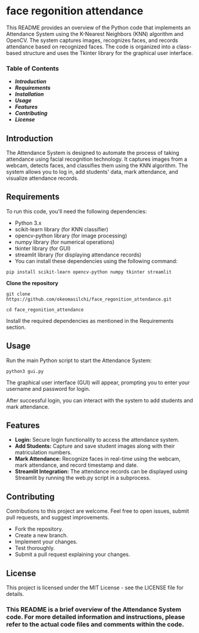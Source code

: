 # face regonition attendance

This README provides an overview of the Python code that implements an Attendance System using the K-Nearest Neighbors (KNN) algorithm and OpenCV. The system captures images, recognizes faces, and records attendance based on recognized faces. The code is organized into a class-based structure and uses the Tkinter library for the graphical user interface.

### Table of Contents
* **_Introduction_**
* **_Requirements_**
* **_Installation_**
* **_Usage_**
* **_Features_**
* **_Contributing_**
* **_License_**

## Introduction
The Attendance System is designed to automate the process of taking attendance using facial recognition technology. It captures images from a webcam, detects faces, and classifies them using the KNN algorithm. The system allows you to log in, add students' data, mark attendance, and visualize attendance records.

## Requirements
To run this code, you'll need the following dependencies:

* Python 3.x
* scikit-learn library (for KNN classifier)
* opencv-python library (for image processing)
* numpy library (for numerical operations)
* tkinter library (for GUI)
* streamlit library (for displaying attendance records)
* You can install these dependencies using the following command:

`pip install scikit-learn opencv-python numpy tkinter streamlit`

**Clone the repository**

`git clone https://github.com/okeomasilchi/face_regonition_attendance.git`

`cd face_regonition_attendance`

Install the required dependencies as mentioned in the Requirements section.

## Usage
Run the main Python script to start the Attendance System:

`python3 gui.py`

The graphical user interface (GUI) will appear, prompting you to enter your username and password for login.

After successful login, you can interact with the system to add students and mark attendance.

## Features
* **Login:** Secure login functionality to access the attendance system.
* **Add Students:** Capture and save student images along with their matriculation numbers.
* **Mark Attendance:** Recognize faces in real-time using the webcam, mark attendance, and record timestamp and date.
* **Streamlit Integration:** The attendance records can be displayed using Streamlit by running the web.py script in a subprocess.

## Contributing
Contributions to this project are welcome. Feel free to open issues, submit pull requests, and suggest improvements.

* Fork the repository.
* Create a new branch.
* Implement your changes.
* Test thoroughly.
* Submit a pull request explaining your changes.

## License
This project is licensed under the MIT License - see the LICENSE file for details.

### This README is a brief overview of the Attendance System code. For more detailed information and instructions, please refer to the actual code files and comments within the code.
